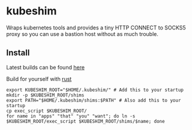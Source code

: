 # kubeshim

Wraps kubernetes tools and provides a tiny HTTP CONNECT to SOCKS5 proxy
so you can use a bastion host without as much trouble.

## Install
Latest builds can be found [here][release]

Build for yourself with [rust][rust]

```
export KUBESHIM_ROOT="$HOME/.kubeshim/" # Add this to your startup
mkdir -p $KUBESHIM_ROOT/shims
export PATH="$HOME/.kubeshim/shims:$PATH" # Also add this to your startup
cp exec_script $KUBESHIM_ROOT/
for name in "apps" "that" "you" "want"; do ln -s $KUBESHIM_ROOT/exec_script $KUBESHIM_ROOT/shims/$name; done
```

[release]: https://github.com/xaocon/kubeshim/actions/workflows/create.yaml
[rust]: https://rustup.rs/

